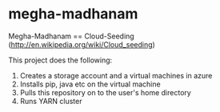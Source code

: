 megha-madhanam
==============

Megha-Madhanam == Cloud-Seeding (http://en.wikipedia.org/wiki/Cloud_seeding)

This project does the following:

1. Creates a storage account and a virtual machines in azure
2. Installs pip, java etc on the virtual machine
3. Pulls this repository on to the user's home directory
4. Runs YARN cluster
